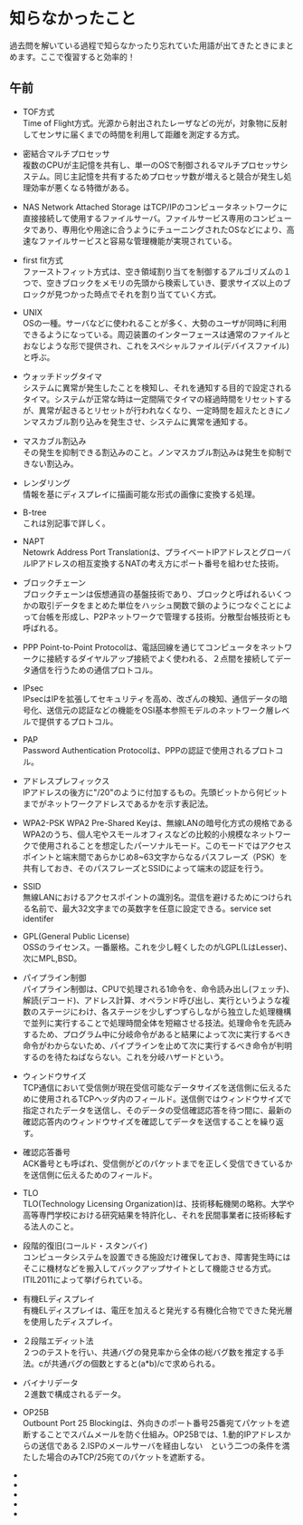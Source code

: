 # 知らなかったこと

過去問を解いている過程で知らなかったり忘れていた用語が出てきたときにまとめます。ここで復習すると効率的！

## 午前

- TOF方式  
Time of Flight方式。光源から射出されたレーザなどの光が，対象物に反射してセンサに届くまでの時間を利用して距離を測定する方式。  

- 密結合マルチプロセッサ  
複数のCPUが主記憶を共有し、単一のOSで制御されるマルチプロセッサシステム。同じ主記憶を共有するためプロセッサ数が増えると競合が発生し処理効率が悪くなる特徴がある。   

- NAS
Network Attached Storage はTCP/IPのコンピュータネットワークに直接接続して使用するファイルサーバ。ファイルサービス専用のコンピュータであり、専用化や用途に合うようにチューニングされたOSなどにより、高速なファイルサービスと容易な管理機能が実現されている。  

- first fit方式  
ファーストフィット方式は、空き領域割り当てを制御するアルゴリズムの１つで、空きブロックをメモリの先頭から検索していき、要求サイズ以上のブロックが見つかった時点でそれを割り当てていく方式。  

- UNIX  
OSの一種。サーバなどに使われることが多く、大勢のユーザが同時に利用できるようになっている。周辺装置のインターフェースは通常のファイルとおなじような形で提供され、これをスペシャルファイル(デバイスファイル)と呼ぶ。  

- ウォッチドッグタイマ  
システムに異常が発生したことを検知し、それを通知する目的で設定されるタイマ。システムが正常な時は一定間隔でタイマの経過時間をリセットするが、異常が起きるとリセットが行われなくなり、一定時間を超えたときにノンマスカブル割り込みを発生させ、システムに異常を通知する。  

- マスカブル割込み  
その発生を抑制できる割込みのこと。ノンマスカブル割込みは発生を抑制できない割込み。  

- レンダリング   
情報を基にディスプレイに描画可能な形式の画像に変換する処理。  

- B-tree  
これは別記事で詳しく。  

- NAPT  
Netowrk Address Port Translationは、プライベートIPアドレスとグローバルIPアドレスの相互変換するNATの考え方にポート番号を組わせた技術。

- ブロックチェーン  
ブロックチェーンは仮想通貨の基盤技術であり、ブロックと呼ばれるいくつかの取引データをまとめた単位をハッシュ関数で鎖のようにつなぐことによって台帳を形成し、P2Pネットワークで管理する技術。分散型台帳技術とも呼ばれる。
- PPP
Point-to-Point Protocolは、電話回線を通じてコンピュータをネットワークに接続するダイヤルアップ接続でよく使われる、２点間を接続してデータ通信を行うための通信プロトコル。  

- IPsec  
IPsecはIPを拡張してセキュリティを高め、改ざんの検知、通信データの暗号化、送信元の認証などの機能をOSI基本参照モデルのネットワーク層レベルで提供するプロトコル。  

- PAP  
Password Authentication Protocolは、PPPの認証で使用されるプロトコル。  


- アドレスプレフィックス  
IPアドレスの後方に"/20"のように付加するもの。先頭ビットから何ビットまでがネットワークアドレスであるかを示す表記法。  

- WPA2-PSK
WPA2 Pre-Shared Keyは、無線LANの暗号化方式の規格であるWPA2のうち、個人宅やスモールオフィスなどの比較的小規模なネットワークで使用されることを想定したパーソナルモード。このモードではアクセスポイントと端末間であらかじめ8~63文字からなるパスフレーズ（PSK）を共有しておき、そのパスフレーズとSSIDによって端末の認証を行う。  

- SSID  
無線LANにおけるアクセスポイントの識別名。混信を避けるためにつけられる名前で、最大32文字までの英数字を任意に設定できる。service set identifer  

- GPL(General Public License)  
OSSのライセンス。一番厳格。これを少し軽くしたのがLGPL(LはLesser)、次にMPL,BSD。  

- パイプライン制御  
パイプライン制御は、CPUで処理される1命令を、命令読み出し(フェッチ)、解読(デコード)、アドレス計算、オペランド呼び出し、実行というような複数のステージにわけ、各ステージを少しずつずらしながら独立した処理機構で並列に実行することで処理時間全体を短縮させる技法。処理命令を先読みするため、プログラム中に分岐命令があると結果によって次に実行するべき命令がわからないため、パイプラインを止めて次に実行するべき命令が判明するのを待たねばならない。これを分岐ハザードという。  

- ウィンドウサイズ  
TCP通信において受信側が現在受信可能なデータサイズを送信側に伝えるために使用されるTCPヘッダ内のフィールド。送信側ではウィンドウサイズで指定されたデータを送信し、そのデータの受信確認応答を待つ間に、最新の確認応答内のウィンドウサイズを確認してデータを送信することを繰り返す。  

- 確認応答番号  
ACK番号とも呼ばれ、受信側がどのパケットまでを正しく受信できているかを送信側に伝えるためのフィールド。  

- TLO  
TLO(Technology Licensing Organization)は、技術移転機関の略称。大学や高等専門学校における研究結果を特許化し、それを民間事業者に技術移転する法人のこと。  

- 段階的復旧(コールド・スタンバイ)  
コンピュータシステムを設置できる施設だけ確保しておき、障害発生時にはそこに機材などを搬入してバックアップサイトとして機能させる方式。ITIL2011によって挙げられている。  

- 有機ELディスプレイ  
有機ELディスプレイは、電圧を加えると発光する有機化合物でできた発光層を使用したディスプレイ。  

- ２段階エディット法  
２つのテストを行い、共通バグの発見率から全体の総バグ数を推定する手法。cが共通バグの個数とすると(a*b)/cで求められる。  

- バイナリデータ  
２進数で構成されるデータ。  

- OP25B  
Outbount Port 25 Blockingは、外向きのポート番号25番宛てパケットを遮断することでスパムメールを防ぐ仕組み。OP25Bでは、1.動的IPアドレスからの送信である 2.ISPのメールサーバを経由しない　という二つの条件を満たした場合のみTCP/25宛てのパケットを遮断する。  

- 
- 
- 
- 
- 